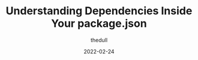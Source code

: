 ---
author: thedull
coauthor: marianvilla
date: 2022-02-24
draft: true
publisher: nodesource
tags:
  - nodejs
  - dependencies
  - npm
  - yarn
target_url: https://nodesource.com/blog/understanding-dependencies-inside-your-packagejson
title: Understanding Dependencies Inside Your package.json
---